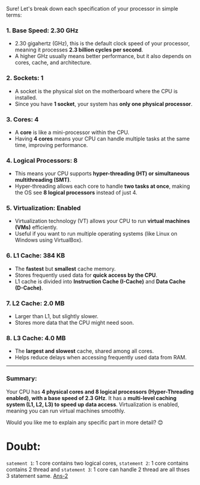 Sure! Let's break down each specification of your processor in simple terms:

### 1. **Base Speed: 2.30 GHz**

- 2.30 gigahertz (GHz), this is the default clock speed of your processor, meaning it processes **2.3 billion cycles per second**.
- A higher GHz usually means better performance, but it also depends on cores, cache, and architecture.

### 2. **Sockets: 1**

- A socket is the physical slot on the motherboard where the CPU is installed.
- Since you have **1 socket**, your system has **only one physical processor**.

### 3. **Cores: 4**

- A **core** is like a mini-processor within the CPU.
- Having **4 cores** means your CPU can handle multiple tasks at the same time, improving performance.

### 4. **Logical Processors: 8**

- This means your CPU supports **hyper-threading (HT) or simultaneous multithreading (SMT)**.
- Hyper-threading allows each core to handle **two tasks at once**, making the OS see **8 logical processors** instead of just 4.

### 5. **Virtualization: Enabled**

- Virtualization technology (VT) allows your CPU to run **virtual machines (VMs)** efficiently.
- Useful if you want to run multiple operating systems (like Linux on Windows using VirtualBox).

### 6. **L1 Cache: 384 KB**

- The **fastest** but **smallest** cache memory.
- Stores frequently used data for **quick access by the CPU**.
- L1 cache is divided into **Instruction Cache (I-Cache)** and **Data Cache (D-Cache)**.

### 7. **L2 Cache: 2.0 MB**

- Larger than L1, but slightly slower.
- Stores more data that the CPU might need soon.

### 8. **L3 Cache: 4.0 MB**

- The **largest and slowest** cache, shared among all cores.
- Helps reduce delays when accessing frequently used data from RAM.

---

### **Summary:**

Your CPU has **4 physical cores and 8 logical processors (Hyper-Threading enabled), with a base speed of 2.3 GHz**. It has a **multi-level caching system (L1, L2, L3) to speed up data access**. Virtualization is enabled, meaning you can run virtual machines smoothly.

Would you like me to explain any specific part in more detail? 😊

# Doubt:

`satement 1`: 1 core contains two logical cores,
`statement 2`: 1 core contains contains 2 thread and
`statement 3`: 1 core can handle 2 thread
are all thses 3 statement same. [Ans-2](https://github.com/hameed003/operating-system/blob/main/Processor-Core-Thread/solutons/Ans-2.md)
